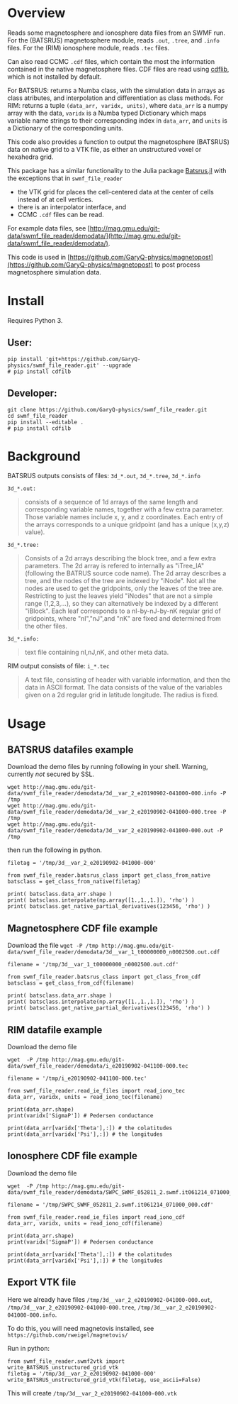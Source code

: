 # Overview

Reads some magnetosphere and ionosphere data files from an SWMF run.
For the (BATSRUS) magnetosphere module, reads `.out`, `.tree`, and `.info` files.
For the (RIM) ionosphere module, reads `.tec` files.

Can also read CCMC `.cdf` files, which contain the most the information contained in the native magnetosphere files. CDF files are read using [cdflib](`https://pypi.org/project/cdflib/`), which is not installed by default.

For BATSRUS: returns a Numba class, with the simulation data in arrays as class atributes,
and interpolation and differentiation as class methods.
For RIM: returns a tuple `(data_arr, varidx, units)`,
where `data_arr` is a numpy array with the data,
`varidx` is a Numba typed Dictionary which maps variable name strings to their corresponding index in `data_arr`,
and `units` is a Dictionary of the corresponding units.

This code also provides a function to output the magnetosphere (BATSRUS) data on native grid to a VTK file, as either an unstructured voxel or hexahedra grid.

This package has a similar functionality to the Julia package [Batsrus.jl](https://github.com/henry2004y/Batsrus.jl)
with the exceptions that in `swmf_file_reader`
* the VTK grid for  places the cell-centered data at the center of cells instead of at cell vertices.
* there is an interpolator interface, and
* CCMC `.cdf` files can be read.

For example data files, see [http://mag.gmu.edu/git-data/swmf_file_reader/demodata/](http://mag.gmu.edu/git-data/swmf_file_reader/demodata/).

This code is used in [https://github.com/GaryQ-physics/magnetopost](https://github.com/GaryQ-physics/magnetopost) to post process magnetosphere simulation data.

# Install

Requires Python 3.

## User:

```
pip install 'git+https://github.com/GaryQ-physics/swmf_file_reader.git' --upgrade
# pip install cdfilb 
```

## Developer:
```
git clone https://github.com/GaryQ-physics/swmf_file_reader.git
cd swmf_file_reader
pip install --editable .
# pip install cdfilb 
```

# Background

BATSRUS outputs consists of files: `3d_*.out`, `3d_*.tree`, `3d_*.info`

`3d_*.out:`
> consists of a sequence of 1d arrays of the same length and corresponding variable names,
> together with a few extra parameter.
> Those variable names include x, y, and z coordinates.
> Each entry of the arrays corresponds to a unique gridpoint
> (and has a unique (x,y,z) value).

`3d_*.tree:`
> Consists of a 2d arrays describing the block tree, and a few extra parameters.
> The 2d array is refered to internally as "iTree_IA" (following the BATRUS source code name).
> The 2d array describes a tree, and the nodes of the tree are indexed by "iNode".
> Not all the nodes are used to get the gridpoints, only the leaves of the tree are.
> Restricting to just the leaves  yield "iNodes" that are not a simple range (1,2,3,...),
> so they can alternatively be indexed by a different "iBlock".
> Each leaf corresponds to a nI-by-nJ-by-nK regular grid of gridpoints,
> where "nI","nJ",and "nK" are fixed and determined from the other files.

`3d_*.info:`
> text file containing nI,nJ,nK, and other meta data.

RIM output consists of file: `i_*.tec`
> A text file, consisting of header with variable information,
> and then the data in ASCII format.
> The data consists of the value of the variables given on a 2d regular grid in latitude longitude.
> The radius is fixed.

# Usage

## BATSRUS datafiles example

Download the demo files by running following in your shell.
Warning, currently *not* secured by SSL.
```
wget http://mag.gmu.edu/git-data/swmf_file_reader/demodata/3d__var_2_e20190902-041000-000.info -P /tmp
wget http://mag.gmu.edu/git-data/swmf_file_reader/demodata/3d__var_2_e20190902-041000-000.tree -P /tmp
wget http://mag.gmu.edu/git-data/swmf_file_reader/demodata/3d__var_2_e20190902-041000-000.out -P /tmp
```

then run the following in python.
```
filetag = '/tmp/3d__var_2_e20190902-041000-000'

from swmf_file_reader.batsrus_class import get_class_from_native
batsclass = get_class_from_native(filetag)

print( batsclass.data_arr.shape )
print( batsclass.interpolate(np.array([1.,1.,1.]), 'rho') )
print( batsclass.get_native_partial_derivatives(123456, 'rho') )
```

## Magnetosphere CDF file example

Download the file `wget -P /tmp http://mag.gmu.edu/git-data/swmf_file_reader/demodata/3d__var_1_t00000000_n0002500.out.cdf`

```
filename = '/tmp/3d__var_1_t00000000_n0002500.out.cdf'

from swmf_file_reader.batsrus_class import get_class_from_cdf
batsclass = get_class_from_cdf(filename)

print( batsclass.data_arr.shape )
print( batsclass.interpolate(np.array([1.,1.,1.]), 'rho') )
print( batsclass.get_native_partial_derivatives(123456, 'rho') )
```

## RIM datafile example

Download the demo file

```
wget  -P /tmp http://mag.gmu.edu/git-data/swmf_file_reader/demodata/i_e20190902-041100-000.tec
```

```
filename = '/tmp/i_e20190902-041100-000.tec'

from swmf_file_reader.read_ie_files import read_iono_tec
data_arr, varidx, units = read_iono_tec(filename)

print(data_arr.shape)
print(varidx['SigmaP']) # Pedersen conductance

print(data_arr[varidx['Theta'],:]) # the colatitudes
print(data_arr[varidx['Psi'],:]) # the longitudes
```

## Ionosphere CDF file example

Download the demo file

```
wget  -P /tmp http://mag.gmu.edu/git-data/swmf_file_reader/demodata/SWPC_SWMF_052811_2.swmf.it061214_071000_000.cdf
```

```
filename = '/tmp/SWPC_SWMF_052811_2.swmf.it061214_071000_000.cdf'

from swmf_file_reader.read_ie_files import read_iono_cdf
data_arr, varidx, units = read_iono_cdf(filename)

print(data_arr.shape)
print(varidx['SigmaP']) # Pedersen conductance

print(data_arr[varidx['Theta'],:]) # the colatitudes
print(data_arr[varidx['Psi'],:]) # the longitudes
```

## Export VTK file

Here we already have files
`/tmp/3d__var_2_e20190902-041000-000.out`,
`/tmp/3d__var_2_e20190902-041000-000.tree`,
`/tmp/3d__var_2_e20190902-041000-000.info`.

To do this, you will need magnetovis installed, see `https://github.com/rweigel/magnetovis/`

Run in python:
```
from swmf_file_reader.swmf2vtk import write_BATSRUS_unstructured_grid_vtk
filetag = '/tmp/3d__var_2_e20190902-041000-000'
write_BATSRUS_unstructured_grid_vtk(filetag, use_ascii=False)
```

This will create `/tmp/3d__var_2_e20190902-041000-000.vtk`
